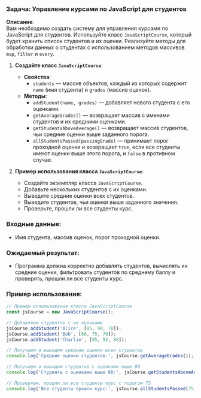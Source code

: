### Задача: Управление курсами по JavaScript для студентов

**Описание**:  
Вам необходимо создать систему для управления курсами по JavaScript для студентов. Используйте класс `JavaScriptCourse`, который будет хранить список студентов и их оценки. Реализуйте методы для обработки данных о студентах с использованием методов массивов `map`, `filter` и `every`.

1. **Создайте класс `JavaScriptCourse`**:
   - **Свойства**:
     - `students` — массив объектов, каждый из которых содержит `name` (имя студента) и `grades` (массив оценок).
   - **Методы**:
     - `addStudent(name, grades)` — добавляет нового студента с его оценками.
     - `getAverageGrades()` — возвращает массив с именами студентов и их средними оценками.
     - `getStudentsAboveAverage()` — возвращает массив студентов, чьи средние оценки выше заданного порога.
     - `allStudentsPassed(passingGrade)` — принимает порог проходной оценки и возвращает `true`, если все студенты имеют оценки выше этого порога, и `false` в противном случае.

2. **Пример использования класса `JavaScriptCourse`**:
   - Создайте экземпляр класса `JavaScriptCourse`.
   - Добавьте нескольких студентов с их оценками.
   - Выведите средние оценки всех студентов.
   - Выведите студентов, чьи оценки выше заданного значения.
   - Проверьте, прошли ли все студенты курс.

### Входные данные:
- Имя студента, массив оценок, порог проходной оценки.

### Ожидаемый результат:
- Программа должна корректно добавлять студентов, вычислять их средние оценки, фильтровать студентов по среднему баллу и проверять, прошли ли все студенты курс.

### Пример использования:

```javascript
// Пример использования класса JavaScriptCourse
const jsCourse = new JavaScriptCourse();

// Добавляем студентов с их оценками
jsCourse.addStudent('Alice', [85, 90, 78]);
jsCourse.addStudent('Bob', [60, 75, 70]);
jsCourse.addStudent('Charlie', [95, 92, 88]);

// Получаем и выводим средние оценки всех студентов
console.log('Средние оценки студентов:', jsCourse.getAverageGrades());

// Получаем и выводим студентов с оценками выше 80
console.log('Студенты с оценками выше 80:', jsCourse.getStudentsAboveAverage(80));

// Проверяем, прошли ли все студенты курс с порогом 75
console.log('Все студенты прошли курс:', jsCourse.allStudentsPassed(75));
